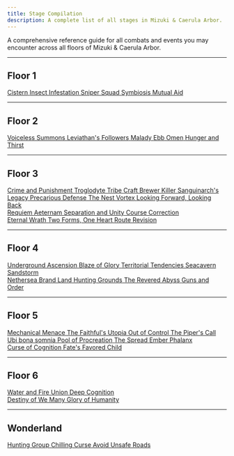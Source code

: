 ```yaml
---
title: Stage Compilation
description: A complete list of all stages in Mizuki & Caerula Arbor.
---
```


A comprehensive reference guide for all combats and events you may encounter across all floors of Mizuki & Caerula Arbor.

---

## Floor 1

<div class="stage-grid">
  <a href="/is3-mizuki/stages/cistern" class="stage-card combat">
    <span class="stage-name">Cistern</span>
  </a>
  <a href="/is3-mizuki/stages/insect-infestation" class="stage-card combat">
    <span class="stage-name">Insect Infestation</span>
  </a>
  <a href="/is3-mizuki/stages/sniper-squad" class="stage-card combat">
    <span class="stage-name">Sniper Squad</span>
  </a>
  <a href="/is3-mizuki/stages/symbiosis" class="stage-card combat">
    <span class="stage-name">Symbiosis</span>
  </a>
  <a href="/is3-mizuki/stages/mutual-aid" class="stage-card combat">
    <span class="stage-name">Mutual Aid</span>
  </a>
</div>

---

## Floor 2

<div class="stage-grid">
  <a href="/is3-mizuki/stages/voiceless-summons" class="stage-card combat">
    <span class="stage-name">Voiceless Summons</span>
  </a>
  <a href="/is3-mizuki/stages/leviathans-followers" class="stage-card combat">
    <span class="stage-name">Leviathan's Followers</span>
  </a>
  <a href="/is3-mizuki/stages/malady" class="stage-card combat">
    <span class="stage-name">Malady</span>
  </a>
  <a href="/is3-mizuki/stages/ebb" class="stage-card combat">
    <span class="stage-name">Ebb</span>
  </a>
  <a href="/is3-mizuki/stages/omen" class="stage-card combat">
    <span class="stage-name">Omen</span>
  </a>
  <a href="/is3-mizuki/stages/hunger-and-thirst" class="stage-card combat">
    <span class="stage-name">Hunger and Thirst</span>
  </a>
</div>

---

## Floor 3

<div class="stage-grid">
  <a href="/is3-mizuki/stages/crime-and-punishment" class="stage-card combat">
    <span class="stage-name">Crime and Punishment</span>
  </a>
  <a href="/is3-mizuki/stages/troglodyte-tribe" class="stage-card combat">
    <span class="stage-name">Troglodyte Tribe</span>
  </a>
  <a href="/is3-mizuki/stages/craft-brewer-killer" class="stage-card combat">
    <span class="stage-name">Craft Brewer Killer</span>
  </a>
  <a href="/is3-mizuki/stages/sanguinarchs-legacy" class="stage-card combat">
    <span class="stage-name">Sanguinarch's Legacy</span>
  </a>
  <a href="/is3-mizuki/stages/precarious-defense" class="stage-card combat">
    <span class="stage-name">Precarious Defense</span>
  </a>
  <a href="/is3-mizuki/stages/the-nest" class="stage-card combat">
    <span class="stage-name">The Nest</span>
  </a>
  <a href="/is3-mizuki/stages/vortex" class="stage-card combat">
    <span class="stage-name">Vortex</span>
  </a>
  <a href="/is3-mizuki/stages/looking-forward-looking-back" class="stage-card combat">
    <span class="stage-name">Looking Forward, Looking Back</span>
  </a>
</div>

<div class="stage-grid boss-grid">
  <a href="/is3-mizuki/stages/requiem-aeternam" class="stage-card boss">
    <span class="stage-name">Requiem Aeternam</span>
  </a>
  <a href="/is3-mizuki/stages/separation-and-unity" class="stage-card boss">
    <span class="stage-name">Separation and Unity</span>
  </a>
  <a href="/is3-mizuki/stages/course-correction" class="stage-card boss">
    <span class="stage-name">Course Correction</span>
  </a>
</div>

<div class="stage-grid boss-grid">
  <a href="/is3-mizuki/stages/eternal-wrath" class="stage-card boss">
    <span class="stage-name">Eternal Wrath</span>
  </a>
  <a href="/is3-mizuki/stages/two-forms-one-heart" class="stage-card boss">
    <span class="stage-name">Two Forms, One Heart</span>
  </a>
  <a href="/is3-mizuki/stages/route-revision" class="stage-card boss">
    <span class="stage-name">Route Revision</span>
  </a>
</div>

---

## Floor 4

<div class="stage-grid">
  <a href="/is3-mizuki/stages/underground-ascension" class="stage-card combat">
    <span class="stage-name">Underground Ascension</span>
  </a>
  <a href="/is3-mizuki/stages/blaze-of-glory" class="stage-card combat">
    <span class="stage-name">Blaze of Glory</span>
  </a>
  <a href="/is3-mizuki/stages/territorial-tendencies" class="stage-card combat">
    <span class="stage-name">Territorial Tendencies</span>
  </a>
  <a href="/is3-mizuki/stages/seacavern-sandstorm" class="stage-card combat">
    <span class="stage-name">Seacavern Sandstorm</span>
  </a>
</div>

<div class="stage-grid">
  <a href="/is3-mizuki/stages/nethersea-brand-land" class="stage-card combat">
    <span class="stage-name">Nethersea Brand Land</span>
  </a>
  <a href="/is3-mizuki/stages/hunting-grounds" class="stage-card combat">
    <span class="stage-name">Hunting Grounds</span>
  </a>
  <a href="/is3-mizuki/stages/the-revered-abyss" class="stage-card combat">
    <span class="stage-name">The Revered Abyss</span>
  </a>
  <a href="/is3-mizuki/stages/guns-and-order" class="stage-card combat">
    <span class="stage-name">Guns and Order</span>
  </a>
</div>

---

## Floor 5

<div class="stage-grid">
  <a href="/is3-mizuki/stages/mechanical-menace" class="stage-card combat">
    <span class="stage-name">Mechanical Menace</span>
  </a>
  <a href="/is3-mizuki/stages/the-faithfuls-utopia" class="stage-card combat">
    <span class="stage-name">The Faithful's Utopia</span>
  </a>
  <a href="/is3-mizuki/stages/out-of-control" class="stage-card combat">
    <span class="stage-name">Out of Control</span>
  </a>
  <a href="/is3-mizuki/stages/the-pipers-call" class="stage-card combat">
    <span class="stage-name">The Piper's Call</span>
  </a>
</div>

<div class="stage-grid">
  <a href="/is3-mizuki/stages/ubi-bona-somnia" class="stage-card combat">
    <span class="stage-name">Ubi bona somnia</span>
  </a>
  <a href="/is3-mizuki/stages/pool-of-procreation" class="stage-card combat">
    <span class="stage-name">Pool of Procreation</span>
  </a>
  <a href="/is3-mizuki/stages/the-spread" class="stage-card combat">
    <span class="stage-name">The Spread</span>
  </a>
  <a href="/is3-mizuki/stages/ember-phalanx" class="stage-card combat">
    <span class="stage-name">Ember Phalanx</span>
  </a>
</div>

<div class="stage-grid f5-boss-grid">
    <a href="/is3-mizuki/stages/curse-of-cognition" class="stage-card f5-boss">
    <span class="stage-name">Curse of Cognition</span>
  </a>
  <a href="/is3-mizuki/stages/fates-favored-child" class="stage-card f5-boss">
    <span class="stage-name">Fate's Favored Child</span>
  </a>
</div>

---

## Floor 6

<div class="stage-grid">
  <a href="/is3-mizuki/stages/water-and-fire-union" class="stage-card combat">
    <span class="stage-name">Water and Fire Union</span>
  </a>
  <a href="/is3-mizuki/stages/deep-cognition" class="stage-card combat">
    <span class="stage-name">Deep Cognition</span>
  </a>
</div>

<div class="stage-grid f5-boss-grid">
  <a href="/is3-mizuki/stages/destiny-of-we-many" class="stage-card f5-boss">
    <span class="stage-name">Destiny of We Many</span>
  </a>
  <a href="/is3-mizuki/stages/glory-of-humanity" class="stage-card f5-boss">
    <span class="stage-name">Glory of Humanity</span>
  </a>
</div>

---

## Wonderland

<div class="stage-grid boss-grid">
  <a href="/is3-mizuki/stages/hunting-group" class="stage-card boss">
    <span class="stage-name">	Hunting Group</span>
  </a>
  <a href="/is3-mizuki/stages/chilling-curse" class="stage-card boss">
    <span class="stage-name">Chilling Curse</span>
  </a>
  <a href="/is3-mizuki/stages/avoid-unsafe-roads" class="stage-card boss">
    <span class="stage-name">Avoid Unsafe Roads</span>
  </a>
</div>